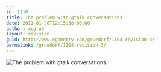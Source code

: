 ```yaml
---
id: 1110
title: The problem with gtalk conversations
date: 2011-01-26T12:15:58+00:00
author: mcgrue
layout: revision
guid: http://www.egometry.com/gruedorf/1104-revision-3/
permalink: /gruedorf/1104-revision-3/
---
```

![The problem with gtalk conversations.](http://www.egometry.com/i/2011/01/gtalk-conversation1.png)